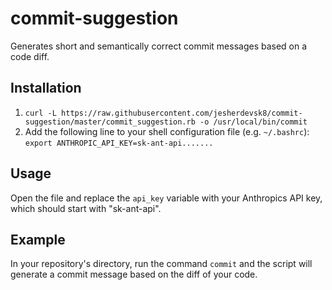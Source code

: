# commit-suggestion

Generates short and semantically correct commit messages based on a code diff.

## Installation

1. `curl -L https://raw.githubusercontent.com/jesherdevsk8/commit-suggestion/master/commit_suggestion.rb -o /usr/local/bin/commit`
2. Add the following line to your shell configuration file (e.g. `~/.bashrc`):
   `export ANTHROPIC_API_KEY=sk-ant-api.......`

## Usage

Open the file and replace the `api_key` variable with your Anthropics API key, which should start with "sk-ant-api".

## Example

In your repository's directory, run the command `commit` and the script will
generate a commit message based on the diff of your code.

